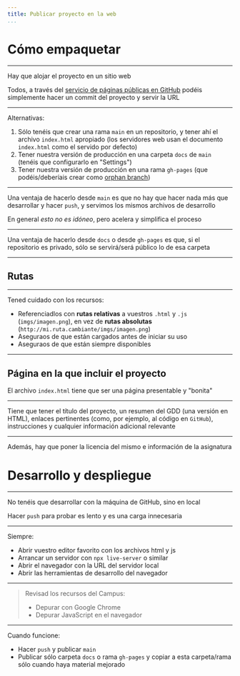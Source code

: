 ```yaml
---
title: Publicar proyecto en la web
...
```


# Cómo empaquetar

---

Hay que alojar el proyecto en un sitio web

Todos, a través del [servicio de páginas públicas en GitHub](https://docs.github.com/en/pages/getting-started-with-github-pages) podéis simplemente hacer un commit del proyecto y servir la URL

---

Alternativas:

1. Sólo tenéis que crear una rama `main` en un repositorio, y tener ahí el archivo `index.html` apropiado (los servidores web usan el documento `index.html` como el servido por defecto)
2. Tener nuestra versión de producción en una carpeta `docs` de `main` (tenéis que configurarlo en "Settings")
3. Tener nuestra versión de producción en una rama `gh-pages` (que podéis/deberíais crear como [orphan branch](https://jiafulow.github.io/blog/2020/07/09/create-gh-pages-branch-in-existing-repo/))

---

Una ventaja de hacerlo desde `main` es que no hay que hacer nada más que desarrollar y hacer `push`, y servimos los mismos archivos de desarrollo

En general *esto no es idóneo*, pero acelera y simplifica el proceso

---

Una ventaja de hacerlo desde `docs` o desde `gh-pages` es que, si el repositorio es privado, sólo se servirá/será público lo de esa carpeta

---

## Rutas

---

<!-- Recordemos que Phaser no usa recursos cargados desde local, hace falta hacerlo a través de un servidor web

--- -->

Tened cuidado con los recursos:

- Referenciadlos con **rutas relativas** a vuestros `.html` y `.js` (`imgs/imagen.png`), en vez de **rutas absolutas** (`http://mi.ruta.cambiante/imgs/imagen.png`)
- Aseguraos de que están cargados antes de iniciar su uso
- Aseguraos de que están siempre disponibles

---

## Página en la que incluir el proyecto

El archivo `index.html` tiene que ser una página presentable y "bonita"

---

Tiene que tener el título del proyecto, un resumen del GDD (una versión en HTML), enlaces pertinentes (como, por ejemplo, al código en `GitHub`), instrucciones y cualquier información adicional relevante

---

Además, hay que poner la licencia del mismo e información de la asignatura

# Desarrollo y despliegue

---

No tenéis que desarrollar con la máquina de GitHub, sino en local

Hacer `push` para probar es lento y es una carga innecesaria

---

Siempre:

- Abrir vuestro editor favorito con los archivos html y js
- Arrancar un servidor con `npx live-server` o similar
- Abrir el navegador con la URL del servidor local
- Abrir las herramientas de desarrollo del navegador

---

> Revisad los recursos del Campus:
> 
> - Depurar con Google Chrome
> - Depurar JavaScript en el navegador

---

Cuando funcione:

- Hacer `push` y publicar `main`
- Publicar sólo carpeta `docs` o rama `gh-pages` y copiar a esta carpeta/rama sólo cuando haya material mejorado

<!-- 
# Makefiles

---

Cuando se crea un proyecto, desplegar o construir siempre es una tarea importante

Pero si es manual, es tediosa y propensa a errores

---

Por eso se suelen crear guiones de construcción que nos sirven para automatizar el proceso:

```bash
# construir.sh
mkdir -p docs
cp *.html docs/
cp -r assets/ docs/
```

---

Un script sencillo funciona cuando hay pocos archivos, pero cuando el proyecto crece, sólo queremos modificar aquello que cambia

Para eso tenemos `make` y sus `Makefiles`

---

```Makefile
all: docs/index.html docs/game.js

docs/%.html: %.html
  cp $< $@

docs/%.js: %.js
  cp $< $@

clean:
  rm -rf docs/

.PHONY: all clean
```

---

Así, podemos construir:

```bash
make # o make all
```

O borrar todo:

```bash
make clean
```

---

De hecho, podemos hacer una regla para que los archivos se copien siempre que cambien:

```Makefile
watch: all
	watchman-make -p *.html *.js --run make

.PHONY: watch
```

---


Para ejecutar un `Makefile` hace falta ejecutar (y tener instalado) `make` en el directorio en el que está el `Makefile`

```bash
-> ls
.
..
Makefile
-> make watch
```

---

Esto hace que publicar en la carpeta `docs` sea mucho más sencillo -->